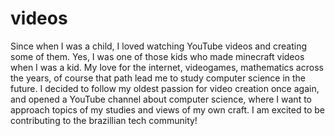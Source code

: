 # videos
Since when I was a child, I loved watching YouTube videos and creating some of them. Yes, I was one of those kids who made minecraft videos when I was a kid. My love for the internet, videogames, mathematics across the years, of course that path lead me to study computer science in the future. I decided to follow my oldest passion for video creation once again, and opened a YouTube channel about computer science, where I want to approach topics of my studies and views of my own craft. I am excited to be contributing to the brazillian tech community!  
